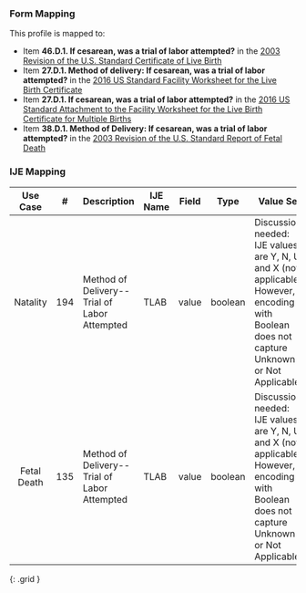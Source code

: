 ### Form Mapping
This profile is mapped to:
 * Item **46.D.1. If cesarean, was a trial of labor attempted?** in the [2003 Revision of the U.S. Standard Certificate of Live Birth](https://www.cdc.gov/nchs/data/dvs/birth11-03final-ACC.pdf)
 * Item **27.D.1. Method of delivery: If cesarean, was a trial of labor attempted?** in the [2016 US Standard Facility Worksheet for the Live Birth Certificate](https://www.cdc.gov/nchs/data/dvs/facility-worksheet-2016-508.pdf)
 * Item **27.D.1. If cesarean, was a trial of labor attempted?** in the [2016 US Standard Attachment to the Facility Worksheet for the Live Birth Certificate for Multiple Births](https://www.cdc.gov/nchs/data/dvs/multiple-births-worksheet-2016.pdf)
 * Item **38.D.1. Method of Delivery: If cesarean, was a trial of labor attempted?** in the [2003 Revision of the U.S. Standard Report of Fetal Death](https://www.cdc.gov/nchs/data/dvs/FDEATH11-03finalACC.pdf)

### IJE Mapping

| **Use Case** |  **#**   |  **Description**  | **IJE Name**  |  **Field**  |  **Type**  | **Value Set**  |
| :---------: | --------------- | ------------ | ------------- | ---------- | ---------- | -------------- |
| Natality | 194 | Method of Delivery--Trial of Labor Attempted | TLAB | value |boolean |Discussion needed: IJE values are Y, N, U, and X (not applicable). However, encoding with Boolean does not capture Unknown or Not Applicable |
| Fetal Death | 135 | Method of Delivery--Trial of Labor Attempted | TLAB | value |boolean |Discussion needed: IJE values are Y, N, U, and X (not applicable). However, encoding with Boolean does not capture Unknown or Not Applicable |
{: .grid }
